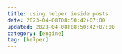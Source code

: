 ```yaml
---
title: using helper inside posts
date: 2023-04-08T08:50:42+07:00
updated: 2023-04-08T08:50:42+07:00
category: [engine]
tag: [helper]
---
```


